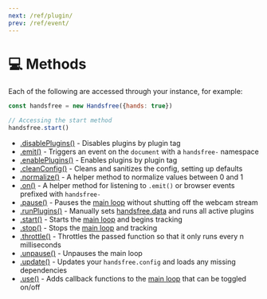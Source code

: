 ```yaml
---
next: /ref/plugin/
prev: /ref/event/
---
```

# 💻 Methods

Each of the following are accessed through your instance, for example:

```js
const handsfree = new Handsfree({hands: true})

// Accessing the start method
handsfree.start()
```

- [.disablePlugins()](/ref/method/disablePlugins/) - Disables plugins by plugin tag
- [.emit()](/ref/method/emit/) - Triggers an event on the `document` with a `handsfree-` namespace
- [.enablePlugins()](/ref/method/enablePlugins/) - Enables plugins by plugin tag
- [.cleanConfig()](/ref/method/cleanConfig/) - Cleans and sanitizes the config, setting up defaults
- [.normalize()](/ref/method/normalize/) - A helper method to normalize values between 0 and 1
- [.on()](/ref/method/on/) - A helper method for listening to `.emit()` or browser events prefixed with `handsfree-`
- [.pause()](/ref/method/pause/) - Pauses the [main loop](/guide/the-loop/) without shutting off the webcam stream
- [.runPlugins()](/ref/method/runPlugins/) - Manually sets [handsfree.data](/ref/prop/data/) and runs all active plugins
- [.start()](/ref/method/start/) - Starts the [main loop](/guide/the-loop/) and begins tracking
- [.stop()](/ref/method/stop/) - Stops the [main loop](/guide/the-loop/) and tracking
- [.throttle()](/ref/method/throttle/) - Throttles the passed function so that it only runs every n milliseconds
- [.unpause()](/ref/method/unpause/) - Unpauses the main loop
- [.update()](/ref/method/update/) - Updates your `handsfree.config` and loads any missing dependencies
- [.use()](/ref/method/use/) - Adds callback functions to the [main loop](/guide/the-loop/) that can be toggled on/off